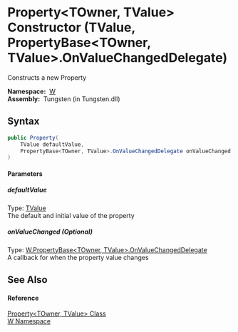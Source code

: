 Property&lt;TOwner, TValue> Constructor (TValue, PropertyBase&lt;TOwner, TValue>.OnValueChangedDelegate)
========================================================================================================
  Constructs a new Property

  **Namespace:**  [W][1]  
  **Assembly:**  Tungsten (in Tungsten.dll)

Syntax
------

```csharp
public Property(
	TValue defaultValue,
	PropertyBase<TOwner, TValue>.OnValueChangedDelegate onValueChanged = null
)
```

#### Parameters

##### *defaultValue*
Type: [TValue][2]  
The default and initial value of the property

##### *onValueChanged* (Optional)
Type: [W.PropertyBase&lt;TOwner, TValue>.OnValueChangedDelegate][3]  
A callback for when the property value changes


See Also
--------

#### Reference
[Property&lt;TOwner, TValue> Class][2]  
[W Namespace][1]  

[1]: ../README.md
[2]: README.md
[3]: ../PropertyBase_2_OnValueChangedDelegate/README.md